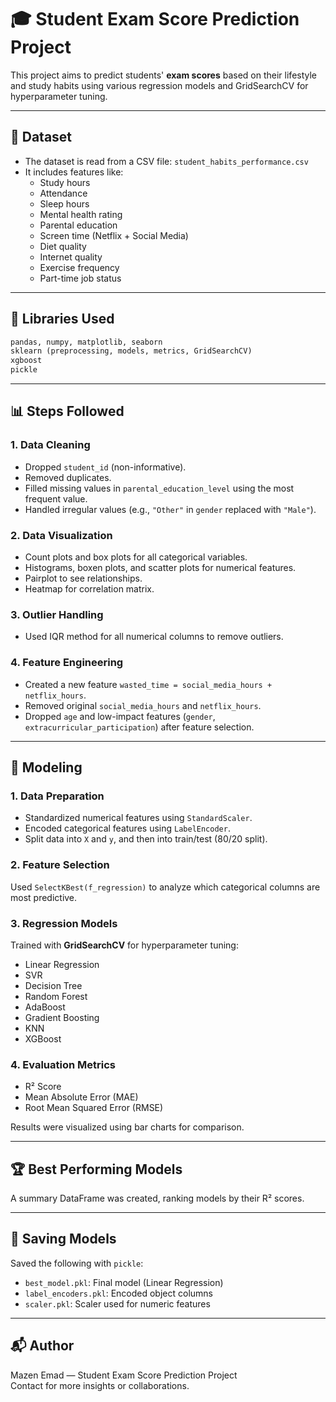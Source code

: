 
# 🎓 Student Exam Score Prediction Project

This project aims to predict students' **exam scores** based on their lifestyle and study habits using various regression models and GridSearchCV for hyperparameter tuning.

---

## 📂 Dataset

- The dataset is read from a CSV file: `student_habits_performance.csv`
- It includes features like:
  - Study hours
  - Attendance
  - Sleep hours
  - Mental health rating
  - Parental education
  - Screen time (Netflix + Social Media)
  - Diet quality
  - Internet quality
  - Exercise frequency
  - Part-time job status

---

## 🔧 Libraries Used

```python
pandas, numpy, matplotlib, seaborn  
sklearn (preprocessing, models, metrics, GridSearchCV)  
xgboost  
pickle
```

---

## 📊 Steps Followed

### 1. Data Cleaning
- Dropped `student_id` (non-informative).
- Removed duplicates.
- Filled missing values in `parental_education_level` using the most frequent value.
- Handled irregular values (e.g., `"Other"` in `gender` replaced with `"Male"`).

### 2. Data Visualization
- Count plots and box plots for all categorical variables.
- Histograms, boxen plots, and scatter plots for numerical features.
- Pairplot to see relationships.
- Heatmap for correlation matrix.

### 3. Outlier Handling
- Used IQR method for all numerical columns to remove outliers.

### 4. Feature Engineering
- Created a new feature `wasted_time = social_media_hours + netflix_hours`.
- Removed original `social_media_hours` and `netflix_hours`.
- Dropped `age` and low-impact features (`gender`, `extracurricular_participation`) after feature selection.

---

## 🧠 Modeling

### 1. Data Preparation
- Standardized numerical features using `StandardScaler`.
- Encoded categorical features using `LabelEncoder`.
- Split data into `X` and `y`, and then into train/test (80/20 split).

### 2. Feature Selection
Used `SelectKBest(f_regression)` to analyze which categorical columns are most predictive.

### 3. Regression Models
Trained with **GridSearchCV** for hyperparameter tuning:
- Linear Regression
- SVR
- Decision Tree
- Random Forest
- AdaBoost
- Gradient Boosting
- KNN
- XGBoost

### 4. Evaluation Metrics
- R² Score
- Mean Absolute Error (MAE)
- Root Mean Squared Error (RMSE)

Results were visualized using bar charts for comparison.

---

## 🏆 Best Performing Models

A summary DataFrame was created, ranking models by their R² scores.

---

## 💾 Saving Models

Saved the following with `pickle`:
- `best_model.pkl`: Final model (Linear Regression)
- `label_encoders.pkl`: Encoded object columns
- `scaler.pkl`: Scaler used for numeric features

---

## 📬 Author

Mazen Emad — Student Exam Score Prediction Project  
Contact for more insights or collaborations.

